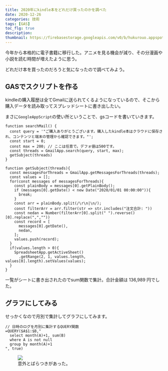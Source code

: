 ```yaml
---
title: 2020年にkindle本をどれだけ買ったのかを調べた
date: 2020-12-26
categories: 技術
tags: [GAS]
toc_flg: true
description: 
thumbnail: https://firebasestorage.googleapis.com/v0/b/hukurouo.appspot.com/o/images%2Frapture_20201226130235.png?alt=media&token=4668884b-32d8-4d61-a144-076d40805dcc
---
```


今年から本格的に電子書籍に移行した。アニメを見る機会が減り、その分漫画や小説を読む時間が増えたように思う。

どれだけ本を買ったのだろうと気になったので調べてみよう。

## GASでスクリプトを作る

kindleの購入履歴は全てGmailに送られてくるようになっているので、そこから購入データを読み取ってスプレッドシートに書き出したい。

まさに`GoogleAppScript`の使い所ということで、gsコードを書いていきます。

~~~ts{}[searchMail.gs]
function searchMail() {
  const query = '"ご購入ありがとうございます。購入したkindle本はクラウドに保存され、コンテンツと端末の管理から確認できます。"';
  const start = 0;
  const max = 200; // ここは任意で。デフォ値は500です。
  const threads = GmailApp.search(query, start, max);
  getSubject(threads)
}

function getSubject(threads){
  const messagesForThreads = GmailApp.getMessagesForThreads(threads);
  const values = [];
  for(const messages of messagesForThreads){
    const plainBody = messages[0].getPlainBody();
    if (messages[0].getDate() < new Date("2020/01/01 00:00:00")){
      break;
    }
    const arr = plainBody.split(/\r\n|\n/);
    const filterArr = arr.filter(str => str.includes("注文合計: "))
    const nedan = Number(filterArr[0].split(" ").reverse()[0].replace(",",""))
    const record = [
      messages[0].getDate(),
      nedan,
    ];
    values.push(record);
  }
  if(values.length > 0){
    SpreadsheetApp.getActiveSheet()
      .getRange(2, 1, values.length, values[0].length).setValues(values);
  }
}
~~~

一覧がシートに書き出されたのでsum関数で集計。合計金額は 136,989 円でした。

## グラフにしてみる

せっかくなので月別で集計してグラフにしてみます。

~~~ts{}[]
// 日時のログを月別に集計するQUERY関数
=QUERY($A$1:$B,"
  select month(A)+1, sum(B) 
  where A is not null 
  group by month(A)+1
", true)
~~~

<figure><img src="https://firebasestorage.googleapis.com/v0/b/hukurouo.appspot.com/o/images%2Frapture_20201226130235.png?alt=media&token=4668884b-32d8-4d61-a144-076d40805dcc"><figcaption>意外とばらつきがあった。</figcaption></figure>